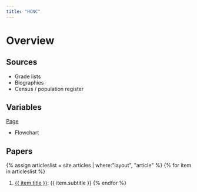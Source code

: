 ```yaml
---
title: "HCNC"
---
```



# Overview

## Sources
- Grade lists
- Biographies
- Census / population register

## Variables
[Page](variables)
- Flowchart

## Papers
{% assign articleslist = site.articles | where:"layout", "article" %}
{% for item in articleslist %}
1. <a href="{{ site.baseurl }}{{ item.url }}">{{ item.title }}</a>: {{ item.subtitle }}
{% endfor %}
